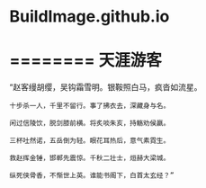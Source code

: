 # BuildImage.github.io
========
天涯游客
========

   “赵客缦胡缨，吴钩霜雪明。银鞍照白马，疯沓如流星。

    十步杀一人，千里不留行。事了拂衣去，深藏身与名。

    闲过信陵饮，脱剑膝前横。将炙啖朱亥，持觞劝侯嬴。

    三杯吐然诺，五岳倒为轻。眼花耳热后，意气素霓生。

    救赵挥金锤，邯郸先震惊。千秋二壮士，烜赫大梁城。

    纵死侠骨香，不惭世上英。谁能书阁下，白首太玄经？”


